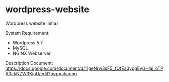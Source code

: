 # wordpress-website
Wordpress website Initial

System Requirement:
- Wordpress 5.7
- MySQL
- NGINX Webserver


Description Document: https://docs.google.com/document/d/11geNrw3sF5_fQfEa3ypgEyGHlaj_oTPA0ckNZW3KioU/edit?usp=sharing
